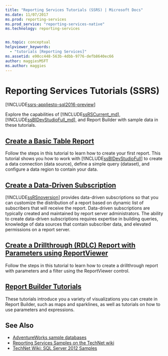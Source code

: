 ```yaml
---
title: "Reporting Services Tutorials (SSRS) | Microsoft Docs"
ms.date: 11/07/2017
ms.prod: reporting-services
ms.prod_service: "reporting-services-native"
ms.technology: reporting-services


ms.topic: conceptual
helpviewer_keywords: 
  - "tutorials [Reporting Services]"
ms.assetid: e90cc448-563b-4dbb-9776-defb8640ec66
author: maggiesMSFT
ms.author: maggies
---
```

# Reporting Services Tutorials (SSRS)

[!INCLUDE[ssrs-appliesto-sql2016-preview](../includes/ssrs-appliesto-sql2016-preview.md)]

Explore the capabilities of [!INCLUDE[ssRSCurrent_md](../includes/ssrscurrent-md.md)], [!INCLUDE[ssBIDevStudioFull_md](../includes/ssbidevstudiofull-md.md)], and Report Builder with sample data in these tutorials.  
  
  
## [Create a Basic Table Report](../reporting-services/create-a-basic-table-report-ssrs-tutorial.md)  
Follow the steps in this tutorial to learn how to create your first report. This tutorial shows you how to work with [!INCLUDE[ssBIDevStudioFull](../includes/ssbidevstudiofull-md.md)] to create a data connection (data source), define a simple query (dataset), and configure a data region to contain your data.  
  
## [Create a Data-Driven Subscription](../reporting-services/create-a-data-driven-subscription-ssrs-tutorial.md)  
[!INCLUDE[ssRSnoversion](../includes/ssrsnoversion-md.md)] provides data-driven subscriptions so that you can customize the distribution of a report based on dynamic list of subscribers that will receive the report. Data-driven subscriptions are typically created and maintained by report server administrators. The ability to create data-driven subscriptions requires expertise in building queries, knowledge of data sources that contain subscriber data, and elevated permissions on a report server.  
   
## [Create a Drillthrough &#40;RDLC&#41; Report with Parameters using ReportViewer](../reporting-services/create-drillthrough-rdlc-report-with-parameters-reportviewer.md)  
Follow the steps in this tutorial to learn how to create a drillthrough report with parameters and a filter using the ReportViewer control.  
  
## [Report Builder Tutorials](../reporting-services/report-builder-tutorials.md)  
These tutorials introduce you a variety of visualizations you can create in Report Builder, such as maps and sparklines, as well as tutorials on how to use parameters and expressions.   
  
  
## See Also  
* [AdventureWorks sample databases](https://github.com/Microsoft/sql-server-samples/releases)  
* [Reporting Services Samples on the TechNet wiki](https://go.microsoft.com/fwlink/?LinkId=198283)  
* [TechNet Wiki: SQL Server 2012 Samples](https://go.microsoft.com/fwlink/?linkID=220734)  
 
  
  
  

